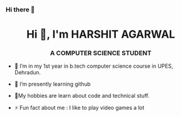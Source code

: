 ### Hi there 👋
<h1 align="center">Hi 👋, I'm HARSHIT AGARWAL</h1>
<h3 align="center">A COMPUTER SCIENCE STUDENT  </h3>

- 🔭 I’m in my 1st year in b.tech computer science  course in UPES, Dehradun.
- 🌱 I’m presently learning  github
- 💬My hobbies are learn about code and technical stuff.

- ⚡ Fun fact about me :   I like to play video games a lot


